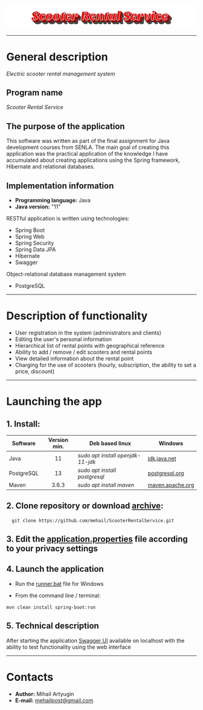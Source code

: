 <img src="https://github.com/mehail/ScooterRentalService/blob/master/other/logo/logo.png"/>

____
# General description
*Electric scooter rental management system*

## Program name
*Scooter Rental Service*

## The purpose of the application
This software was written as part of the final assignment for Java development courses from SENLA. 
The main goal of creating this application was the practical application of the knowledge I have accumulated about 
creating applications using the Spring framework, Hibernate and relational databases.

## Implementation information
* **Programming language:** Java
* **Java version:** "11"

RESTful application is written using technologies:
* Spring Boot 
* Spring Web
* Spring Security
* Spring Data JPA
* Hibernate
* Swagger

Object-relational database management system
* PostgreSQL
___
# Description of functionality
* User registration in the system (administrators and clients)
* Editing the user's personal information
* Hierarchical list of rental points with geographical reference
* Ability to add / remove / edit scooters and rental points
* View detailed information about the rental point
* Charging for the use of scooters (hourly, subscription, the ability to set a price, discount)

___

# Launching the app

## 1. Install:
<table>
    <thead>
        <tr>
            <th>Software</th>
            <th>Version min.</th>
            <th>Deb based linux</th>
            <th>Windows</th>
        </tr>
    </thead>
    <tbody>
        <tr>
            <td>Java</td>
            <td align="center">11</td>
            <td><i>sudo apt install openjdk-11-jdk</i></td>
            <td><a href="https://jdk.java.net/java-se-ri/11">jdk.java.net</a></td>
        </tr>
        <tr>
            <td>PostgreSQL</td>
            <td align="center">13</td>
            <td><i>sudo apt install postgresql</i></td>
            <td><a href="https://www.postgresql.org/download/windows/">postgresql.org</a></td>
        </tr>
        <tr>
            <td>Maven</td>
            <td align="center">3.6.3</td>
            <td><i>sudo apt install maven</i></td>
            <td><a href="https://maven.apache.org/download.cgi">maven.apache.org</a></td>
        </tr>
    </tbody>
</table>

## 2. Clone repository or download [archive](https://github.com/mehail/ScooterRentalService/archive/master.zip):

```
  git clone https://github.com/mehail/ScooterRentalService.git
```

## 3. Edit the [application.properties](core/src/main/resources/application.properties) file according to your privacy settings

## 4. Launch the application
* Run the [runner.bat](runner.bat) file for Windows 


* From the command line / terminal:

```
mvn clean install spring-boot:run
```

## 5. Technical description
After starting the application <a href="http://localhost:8080/swagger-ui/index.html?configUrl=/v3/api-docs/swagger-config#/">Swagger UI</a>
available on localhost with the ability to test functionality using the web interface
____

# Contacts

* **Author:** Mihail Artyugin
* **E-mail:** mehailpost@gmail.com